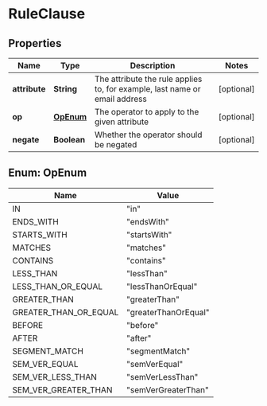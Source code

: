 

# RuleClause


## Properties

| Name | Type | Description | Notes |
|------------ | ------------- | ------------- | -------------|
|**attribute** | **String** | The attribute the rule applies to, for example, last name or email address |  [optional] |
|**op** | [**OpEnum**](#OpEnum) | The operator to apply to the given attribute |  [optional] |
|**negate** | **Boolean** | Whether the operator should be negated |  [optional] |



## Enum: OpEnum

| Name | Value |
|---- | -----|
| IN | &quot;in&quot; |
| ENDS_WITH | &quot;endsWith&quot; |
| STARTS_WITH | &quot;startsWith&quot; |
| MATCHES | &quot;matches&quot; |
| CONTAINS | &quot;contains&quot; |
| LESS_THAN | &quot;lessThan&quot; |
| LESS_THAN_OR_EQUAL | &quot;lessThanOrEqual&quot; |
| GREATER_THAN | &quot;greaterThan&quot; |
| GREATER_THAN_OR_EQUAL | &quot;greaterThanOrEqual&quot; |
| BEFORE | &quot;before&quot; |
| AFTER | &quot;after&quot; |
| SEGMENT_MATCH | &quot;segmentMatch&quot; |
| SEM_VER_EQUAL | &quot;semVerEqual&quot; |
| SEM_VER_LESS_THAN | &quot;semVerLessThan&quot; |
| SEM_VER_GREATER_THAN | &quot;semVerGreaterThan&quot; |



